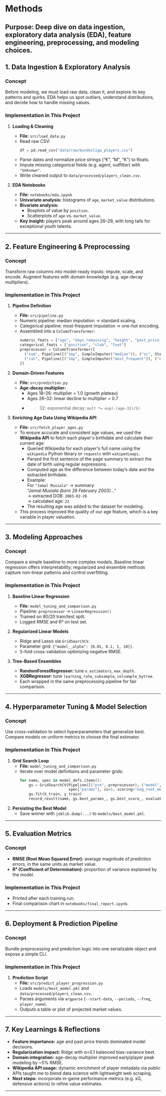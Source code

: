 # Methods

**Purpose:** Deep dive on data ingestion, exploratory data analysis (EDA), feature engineering, preprocessing, and modeling choices.
---

## 1. Data Ingestion & Exploratory Analysis

### Concept  
Before modeling, we must load raw data, clean it, and explore its key patterns and quirks. EDA helps us spot outliers, understand distributions, and decide how to handle missing values.

### Implementation in This Project  
1. **Loading & Cleaning**  
   - **File:** `src/load_data.py`  
   - Read raw CSV:  
     ```python
     df = pd.read_csv("data/raw/bundesliga_players.csv")
     ```  
   - Parse dates and normalize price strings (“€”, “M”, “K”) to floats.  
   - Impute missing categorical fields (e.g. agent, outfitter) with `"Unknown"`.  
   - Write cleaned output to `data/processed/players_clean.csv`.

2. **EDA Notebooks**  
   - **File:** `notebooks/eda.ipynb`  
   - **Univariate analysis:** histograms of `age`, `market_value` distributions.  
   - **Bivariate analysis:**  
     - Boxplots of value by `position`.  
     - Scatterplots of `age` vs. `market_value`.  
   - **Key insight:** players peak around ages 26–29, with long tails for exceptional youth talents.

---

## 2. Feature Engineering & Preprocessing

### Concept  
Transform raw columns into model-ready inputs: impute, scale, and encode. Augment features with domain knowledge (e.g. age-decay multipliers).

### Implementation in This Project  
1. **Pipeline Definition**  
   - **File:** `src/pipeline.py`  
   - Numeric pipeline: median imputation → standard scaling.  
   - Categorical pipeline: most-frequent imputation → one-hot encoding.  
   - Assembled into a `ColumnTransformer`:  
     ```python
     numeric_feats = ["age", "days_remaining", "height", "past_price_mean"]
     categorical_feats = ["position", "club", "foot"]
     preprocessor = ColumnTransformer([
       ("num", Pipeline([("imp", SimpleImputer("median")), ("sc", StandardScaler())]), numeric_feats),
       ("cat", Pipeline([("imp", SimpleImputer("most_frequent")), ("ohe", OneHotEncoder(handle_unknown="ignore"))]), categorical_feats)
     ])
     ```

2. **Domain-Driven Features**  
   - **File:** `src/prediction.py`  
   - **Age-decay multiplier:**  
     - Ages 18–26: multiplier = 1.0 (growth plateau)  
     - Ages 26–32: linear decline to multiplier = 0.7  
     - >32: exponential decay: `mult *= exp(-(age-32)/5)`

3. **Enriching Age Data Using Wikipedia API**  
   - **File:** `src/fetch_player_ages.py`  
   - To ensure accurate and consistent age values, we used the **Wikipedia API** to fetch each player's birthdate and calculate their current age:
     - Queried Wikipedia for each player's full name using the `wikipedia` Python library or `requests` with `wikipediaapi`.
     - Parsed the first sentence of the page summary to extract the date of birth using regular expressions.
     - Computed age as the difference between today’s date and the extracted birthdate.
     - Example:  
       For `"Jamal Musiala"` → summary:  
       _"Jamal Musiala (born 26 February 2003)..."_  
       → extracted DOB: `2003-02-26`  
       → calculated age: `22`
     - The resulting age was added to the dataset for modeling.
   - This process improved the quality of our age feature, which is a key variable in player valuation.

---

## 3. Modeling Approaches

### Concept  
Compare a simple baseline to more complex models. Baseline linear regression offers interpretability; regularized and ensemble methods capture non-linear patterns and control overfitting.

### Implementation in This Project  
1. **Baseline Linear Regression**  
   - **File:** `model_tuning_and_comparison.py`  
   - Pipeline: `preprocessor` → `LinearRegression()`  
   - Trained on 80/20 train/test split.  
   - Logged RMSE and R² on test set.

2. **Regularized Linear Models**  
   - Ridge and Lasso via `GridSearchCV`.  
   - Parameter grid: `{"model__alpha": [0.01, 0.1, 1, 10]}`.  
   - 5-fold cross-validation optimizing negative RMSE.

3. **Tree-Based Ensembles**  
   - **RandomForestRegressor:** tune `n_estimators`, `max_depth`.  
   - **XGBRegressor:** tune `learning_rate`, `subsample`, `colsample_bytree`.  
   - Each wrapped in the same preprocessing pipeline for fair comparison.

---

## 4. Hyperparameter Tuning & Model Selection

### Concept  
Use cross-validation to select hyperparameters that generalize best. Compare models on uniform metrics to choose the final estimator.

### Implementation in This Project  
1. **Grid Search Loop**  
   - **File:** `model_tuning_and_comparison.py`  
   - Iterate over model definitions and parameter grids:  
     ```python
     for name, spec in model_defs.items():
         gs = GridSearchCV(Pipeline([("pre", preprocessor), ("model", spec["estimator"])]),
                           spec["params"], cv=5, scoring="neg_root_mean_squared_error")
         gs.fit(X_train, y_train)
         record_result(name, gs.best_params_, gs.best_score_, evaluate_on_test(gs.best_estimator_))
     ```
2. **Persisting the Best Model**  
   - Save winner with `joblib.dump(...)` to `models/best_model.pkl`.

---

## 5. Evaluation Metrics

### Concept  
- **RMSE (Root Mean Squared Error):** average magnitude of prediction errors, in the same units as market value.  
- **R² (Coefficient of Determination):** proportion of variance explained by the model.

### Implementation in This Project  
- Printed after each training run.  
- Final comparison chart in `notebooks/final_report.ipynb`.

---

## 6. Deployment & Prediction Pipeline

### Concept  
Bundle preprocessing and prediction logic into one serializable object and expose a simple CLI.

### Implementation in This Project  
1. **Prediction Script**  
   - **File:** `src/predict_player_progression.py`  
   - Loads `models/best_model.pkl` and `data/processed/players_clean.csv`.  
   - Parses arguments via `argparse` (`--start-date`, `--periods`, `--freq`, `player_name`).  
   - Outputs a table or plot of projected market values.

---

## 7. Key Learnings & Reflections

- **Feature importance:** age and past price trends dominated model decisions.  
- **Regularization impact:** Ridge with α=0.1 balanced bias-variance best.  
- **Domain integration:** age-decay multiplier improved early/player peak modeling by ~5% RMSE.  
- **Wikipedia API usage:** dynamic enrichment of player metadata via public APIs taught me to blend data science with lightweight web scraping.  
- **Next steps:** incorporate in-game performance metrics (e.g. xG, defensive actions) to refine value estimates.

---

